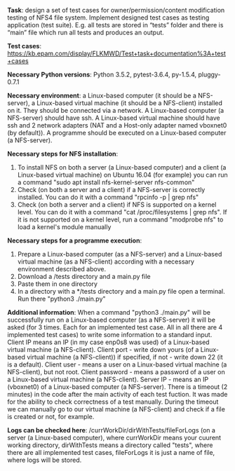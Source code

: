 <b>Task</b>: design a set of test cases for owner/permission/content modification testing of NFS4 file system. 
Implement designed test cases as testing application (test suite). E.g. all tests are stored in “tests” folder 
and there is “main” file which run all tests and produces an output.

<b>Test cases</b>: https://kb.epam.com/display/FLKMWD/Test+task+documentation%3A+test+cases

<b>Necessary Python versions</b>: Python 3.5.2, pytest-3.6.4, py-1.5.4, pluggy-0.7.1

<b>Necessary environment</b>: a Linux-based computer (it should be a NFS-server), a Linux-based virtual machine (it should be a NFS-client) installed on it. They should be connected via a network. A Linux-based computer (a NFS-server) should have ssh. A Linux-based virtual machine should have ssh and 2 network adapters (NAT and a Host-only adapter named vboxnet0 (by default)). A programme should be executed on a Linux-based computer (a NFS-server). 

<b>Necessary steps for NFS installation</b>:
  1. To install NFS on both a server (a Linux-based computer) and a client (a Linux-based virtual machine) on Ubuntu 16.04 (for example) you can run a command "sudo apt install nfs-kernel-server nfs-common"
  2. Check (on both a server and a client) if a NFS-server is correctly installed. You can do it with a command "rpcinfo -p | grep nfs"
  3. Check (on both a server and a client) if NFS is supported on a kernel level. You can do it with a command "cat /proc/filesystems | grep nfs". If it is not supported on a kernel level, run a command "modprobe nfs" to load a kernel's module manually


<b>Necessary steps for a programme execution</b>: 
  1. Prepare a Linux-based computer (as a NFS-server) and a Linux-based virtual machine (as a NFS-client) according with a necessary environment described above.  
  2. Download a /tests directory and a main.py file 
  3. Paste them in one directory
  4. In a directory with a */tests directory and a main.py file open a terminal. Run there "python3 ./main.py"
  
 <b>Additional information</b>:
 When a command "python3 ./main.py" will be successfully run on a Linux-based computer (as a NFS-server) it will be asked (for 3 times. Each for an implemented test case. All in all there are 4 implemented test cases) to write some information to a standard input. Client IP means an IP (in my case enp0s8 was used) of a Linux-based virtual machine (a NFS-client). Client port - write down yours (of a Linux-based virtual machine (a NFS-client)) if specified, if not - write down 22 (it is a default). Client user - means a user on a Linux-based virtual machine (a NFS-client), but not root. Client password - means a password of a user on a Linux-based virtual machine (a NFS-client). Server IP - means an IP (vboxnet0) of a Linux-based computer (a NFS-server). There is a timeout (2 minutes) in the code after the main activity of each test fuction. It was made for the ability to check correctness of a test manually. During the timeout we can manually go to our virtual machine (a NFS-client) and check if a file is created or not, for example.
 
<b>Logs can be checked here</b>: /currWorkDir/dirWithTests/fileForLogs (on a server (a Linux-based computer), where currWorkDir means your cuurent working directory, dirWithTests means a directory called "tests", where there are all implemented test cases, fileForLogs it is just a name of file, where logs will be stored.

